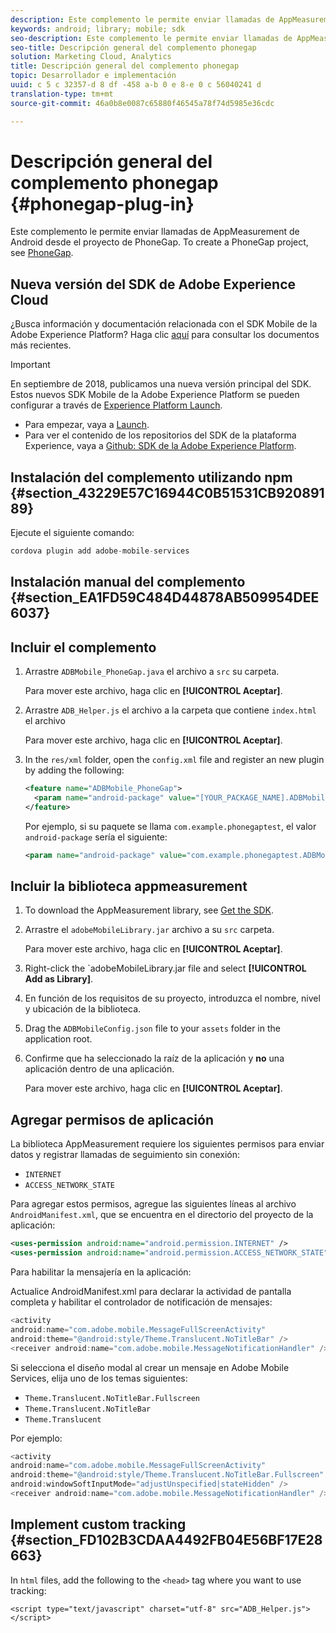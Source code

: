 ```yaml
---
description: Este complemento le permite enviar llamadas de AppMeasurement de Android desde el proyecto de PhoneGap.
keywords: android; library; mobile; sdk
seo-description: Este complemento le permite enviar llamadas de AppMeasurement de Android desde el proyecto de PhoneGap.
seo-title: Descripción general del complemento phonegap
solution: Marketing Cloud, Analytics
title: Descripción general del complemento phonegap
topic: Desarrollador e implementación
uuid: c 5 c 32357-d 8 df -458 a-b 0 e 8-e 0 c 56040241 d
translation-type: tm+mt
source-git-commit: 46a0b8e0087c65880f46545a78f74d5985e36cdc

---
```



# Descripción general del complemento phonegap {#phonegap-plug-in}

Este complemento le permite enviar llamadas de AppMeasurement de Android desde el proyecto de PhoneGap. To create a PhoneGap project, see [PhoneGap](https://helpx.adobe.com/experience-manager/6-4/mobile/using/phonegap.html).

## Nueva versión del SDK de Adobe Experience Cloud

¿Busca información y documentación relacionada con el SDK Mobile de la Adobe Experience Platform? Haga clic [aquí](https://aep-sdks.gitbook.io/docs/) para consultar los documentos más recientes.

>[!IMPORTANT]
>
>En septiembre de 2018, publicamos una nueva versión principal del SDK. Estos nuevos SDK Mobile de la Adobe Experience Platform se pueden configurar a través de [Experience Platform Launch](https://www.adobe.com/experience-platform/launch.html).

* Para empezar, vaya a [Launch](https://launch.adobe.com/).
* Para ver el contenido de los repositorios del SDK de la plataforma Experience, vaya a [Github: SDK de la Adobe Experience Platform](https://github.com/Adobe-Marketing-Cloud/acp-sdks).


## Instalación del complemento utilizando npm {#section_43229E57C16944C0B51531CB92089189}

Ejecute el siguiente comando:

```java
cordova plugin add adobe-mobile-services
```

## Instalación manual del complemento {#section_EA1FD59C484D44878AB509954DEE6037}

## Incluir el complemento

1. Arrastre `ADBMobile_PhoneGap.java` el archivo a `src` su carpeta.

   Para mover este archivo, haga clic en **[!UICONTROL Aceptar]**.

1. Arrastre `ADB_Helper.js` el archivo a la carpeta que contiene `index.html` el archivo

   Para mover este archivo, haga clic en **[!UICONTROL Aceptar]**.

1. In the `res/xml` folder, open the `config.xml` file and register an new plugin by adding the following:

   ```xml
   <feature name="ADBMobile_PhoneGap"> 
     <param name="android-package" value="[YOUR_PACKAGE_NAME].ADBMobile_PhoneGap" /> 
   </feature>
   ```

   Por ejemplo, si su paquete se llama `com.example.phonegaptest`, el valor `android-package` sería el siguiente:

   ```xml
   <param name="android-package" value="com.example.phonegaptest.ADBMobile_PhoneGap" />
   ```

## Incluir la biblioteca appmeasurement

1. To download the AppMeasurement library, see [Get the SDK](/help/android/getting-started/dev-qs.md).
1. Arrastre el `adobeMobileLibrary.jar` archivo a su `src` carpeta.

   Para mover este archivo, haga clic en **[!UICONTROL Aceptar]**.

1. Right-click the `adobeMobileLibrary.jar file and select **[!UICONTROL Add as Library]**.
1. En función de los requisitos de su proyecto, introduzca el nombre, nivel y ubicación de la biblioteca.
1. Drag the `ADBMobileConfig.json` file to your `assets` folder in the application root.
1. Confirme que ha seleccionado la raíz de la aplicación y **no** una aplicación dentro de una aplicación.

   Para mover este archivo, haga clic en **[!UICONTROL Aceptar]**.

## Agregar permisos de aplicación

La biblioteca AppMeasurement requiere los siguientes permisos para enviar datos y registrar llamadas de seguimiento sin conexión:

* `INTERNET`
* `ACCESS_NETWORK_STATE`

Para agregar estos permisos, agregue las siguientes líneas al archivo `AndroidManifest.xml`, que se encuentra en el directorio del proyecto de la aplicación:

```xml
<uses-permission android:name="android.permission.INTERNET" /> 
<uses-permission android:name="android.permission.ACCESS_NETWORK_STATE" />
```

Para habilitar la mensajería en la aplicación:

Actualice AndroidManifest.xml para declarar la actividad de pantalla completa y habilitar el controlador de notificación de mensajes:

```java
<activity  
android:name="com.adobe.mobile.MessageFullScreenActivity"  
android:theme="@android:style/Theme.Translucent.NoTitleBar" /> 
<receiver android:name="com.adobe.mobile.MessageNotificationHandler" />
```

Si selecciona el diseño modal al crear un mensaje en Adobe Mobile Services, elija uno de los temas siguientes:

* `Theme.Translucent.NoTitleBar.Fullscreen`
* `Theme.Translucent.NoTitleBar`
* `Theme.Translucent`

Por ejemplo:

```java
<activity 
android:name="com.adobe.mobile.MessageFullScreenActivity" 
android:theme="@android:style/Theme.Translucent.NoTitleBar.Fullscreen" 
android:windowSoftInputMode="adjustUnspecified|stateHidden" /> 
<receiver android:name="com.adobe.mobile.MessageNotificationHandler" />
```

## Implement custom tracking {#section_FD102B3CDAA4492FB04E56BF17E28663}

In `html` files, add the following to the `<head>` tag where you want to use tracking:

```
<script type="text/javascript" charset="utf-8" src="ADB_Helper.js"></script>
```


